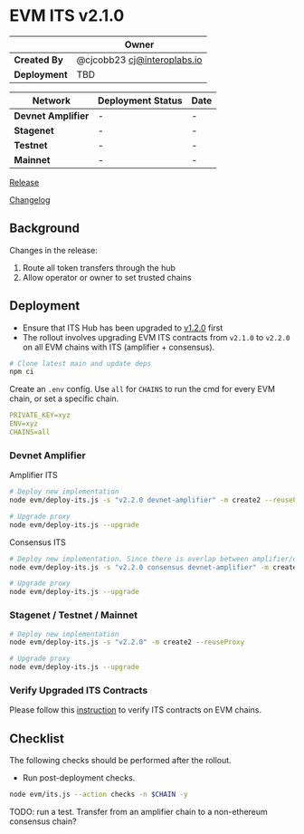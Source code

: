 # EVM ITS v2.1.0

|  | **Owner** |
|-----------|------------|
| **Created By** | @cjcobb23 <cj@interoplabs.io> |
| **Deployment** | TBD |

| **Network** | **Deployment Status** | **Date** |
|-------------|----------------------|----------|
| **Devnet Amplifier** | - | - |
| **Stagenet** | - | - |
| **Testnet** | - | - |
| **Mainnet** | - | - |

[Release](https://github.com/axelarnetwork/interchain-token-service/releases/tag/v2.2.0)

[Changelog](https://github.com/axelarnetwork/interchain-token-service/blob/v/CHANGELOG.md#210)

## Background

Changes in the release:

1. Route all token transfers through the hub
2. Allow operator or owner to set trusted chains

## Deployment

- Ensure that ITS Hub has been upgraded to [v1.2.0](../cosmwasm/2025-01-ITS-v1.1.0.md) first
- The rollout involves upgrading EVM ITS contracts from `v2.1.0` to `v2.2.0` on all EVM chains with ITS (amplifier + consensus).

```bash
# Clone latest main and update deps
npm ci
```

Create an `.env` config. Use `all` for `CHAINS` to run the cmd for every EVM chain, or set a specific chain.

```yaml
PRIVATE_KEY=xyz
ENV=xyz
CHAINS=all
```

### Devnet Amplifier

Amplifier ITS

```bash
# Deploy new implementation
node evm/deploy-its.js -s "v2.2.0 devnet-amplifier" -m create2 --reuseProxy

# Upgrade proxy
node evm/deploy-its.js --upgrade
```

Consensus ITS

```bash
# Deploy new implementation. Since there is overlap between amplifier/consensus chains, add consensus in the salt
node evm/deploy-its.js -s "v2.2.0 consensus devnet-amplifier" -m create2 --reuseProxy

# Upgrade proxy
node evm/deploy-its.js --upgrade
```

### Stagenet / Testnet / Mainnet

```bash
# Deploy new implementation
node evm/deploy-its.js -s "v2.2.0" -m create2 --reuseProxy

# Upgrade proxy
node evm/deploy-its.js --upgrade
```


### Verify Upgraded ITS Contracts

Please follow this [instruction](https://github.com/axelarnetwork/axelar-contract-deployments/tree/main/evm#contract-verification) to verify ITS contracts on EVM chains.

## Checklist

The following checks should be performed after the rollout.

- Run post-deployment checks.

```bash
node evm/its.js --action checks -n $CHAIN -y
```

TODO: run a test. Transfer from an amplifier chain to a non-ethereum consensus chain?
